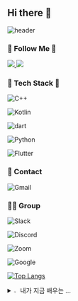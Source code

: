 ## Hi there 👋
![header](https://capsule-render.vercel.app/api?type=waving&color=0:F6D8CE,100:E2A9F3&height=200&section=footer&text=gany_github!%20🐤🐣🐥🍀&fontSize=60&fontAlignY=50&textBg=false&fontColor=FBEFEF&animation=scaleIn)


### 🚀 Follow Me 🚀
<a href="https://www.instagram.com/gaxnni?igsh=MWtiaDE3NDNkZno4eQ%3D%3D&utm_source=qr">
  <img src="https://img.shields.io/badge/instagram-E4405F?style=flat-square&logo=Java&logoColor=white"&link=[https://yeonyeon.tistory.com](https://www.instagram.com/gaxnni?igsh=MWtiaDE3NDNkZno4eQ%3D%3D&utm_source=qr)"/>
</a>   <a href="https://blog.naver.com/gaeun2615">
  <img src="https://img.shields.io/badge/velog-20C997?style=flat-square&logo=Java&logoColor=white"&link=https://blog.naver.com/gaeun2615"/>
</a>


  
### 📘 Tech Stack 📙
![C++](https://img.shields.io/badge/C%2B%2B-00599C?style=for-the-badge&logo=c%2B%2B&logoColor=white)

![Kotlin](https://img.shields.io/badge/Kotlin-0095D5?&style=for-the-badge&logo=kotlin&logoColor=white)

![dart](https://img.shields.io/badge/C%2B%2B-00599C?style=for-the-badge&logo=c%2B%2B&logoColor=white)

![Python](https://img.shields.io/badge/Python-3776AB?style=for-the-badge&logo=python&logoColor=white)

![Flutter](https://img.shields.io/badge/Flutter-02569B?style=for-the-badge&logo=flutter&logoColor=white)


### 📱 Contact
![Gmail](https://img.shields.io/badge/Gmail-D14836?style=for-the-badge&logo=gmail&logoColor=white)

### 🤜🤛 Group

![Slack](https://img.shields.io/badge/Slack-4A154B?style=for-the-badge&logo=slack&logoColor=white)

![Discord](https://img.shields.io/badge/Microsoft_Teams-6264A7?style=for-the-badge&logo=microsoft-teams&logoColor=white)

![Zoom](https://img.shields.io/badge/Zoom-2D8CFF?style=for-the-badge&logo=zoom&logoColor=white)

![Google](https://img.shields.io/badge/Google-4285F4?logo=google&logoColor=fff&style=for-the-badge)


[![Top Langs](https://github-readme-stats.vercel.app/api/top-langs/?username=ganyaaaaa)](https://github.com/anuraghazra/github-readme-stats)


<details>
<summary>
  <img src="https://raw.githubusercontent.com/Tarikul-Islam-Anik/Animated-Fluent-Emojis/master/Emojis/Hand%20gestures/Eyes.png" alt="Eyes" width="2%" /> 내가 지금 배우는 ... 
</summary>
   <br
     
![js](https://img.shields.io/badge/JavaScript-F7DF1E?style=for-the-badge&logo=JavaScript&logoColor=white)
</details>
  
  

